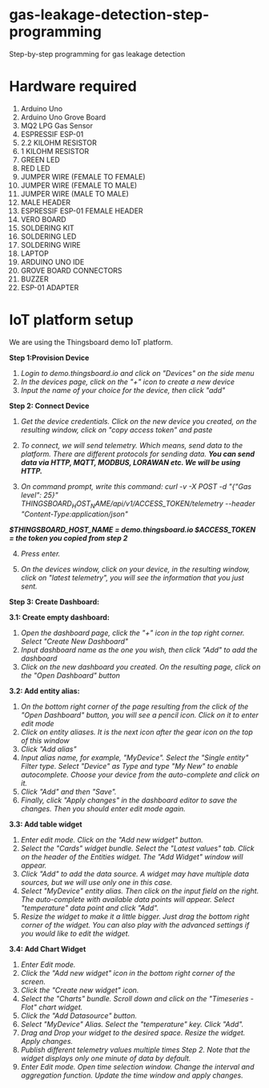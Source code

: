 # gas-leakage-detection-step-programming
Step-by-step programming for gas leakage detection

# Hardware required

1. Arduino Uno
2. Arduino Uno Grove Board
3. MQ2 LPG Gas Sensor
4. ESPRESSIF ESP-01
5. 2.2 KILOHM RESISTOR
6. 1 KILOHM RESISTOR
7. GREEN LED
8. RED LED
9. JUMPER WIRE (FEMALE TO FEMALE)
10. JUMPER WIRE (FEMALE TO MALE)
11. JUMPER WIRE (MALE TO MALE)
12. MALE HEADER
13. ESPRESSIF ESP-01 FEMALE HEADER
14. VERO BOARD
15. SOLDERING KIT
16. SOLDERING LED
17. SOLDERING WIRE
18. LAPTOP
19. ARDUINO UNO IDE
20. GROVE BOARD CONNECTORS
21. BUZZER
22. ESP-01 ADAPTER


# IoT platform setup
We are using the Thingsboard demo IoT platform.

****Step 1:Provision Device****

1. _Login to demo.thingsboard.io and click on "Devices" on the side menu_
2. _In the devices page, click on the "+" icon to create a new device_
3. _Input the name of your choice for the device, then click "add"_

****Step 2: Connect Device****

1. _Get the device credentials. Click on the new device you created, on the resulting window, click on "copy access token" and paste_
2. _To connect, we will send telemetry. Which means, send data to the platform. There are different protocols for sending data._
_****You can send data via HTTP, MQTT, MODBUS, LORAWAN etc. We will be using HTTP.****_

3. _On command prompt, write this command:
curl -v -X POST -d "{\"Gas level\": 25}" $THINGSBOARD_HOST_NAME/api/v1/$ACCESS_TOKEN/telemetry --header "Content-Type:application/json"_

****_$THINGSBOARD_HOST_NAME = demo.thingsboard.io
$ACCESS_TOKEN = the token you copied from step 2_****

4. _Press enter._

5. _On the devices window, click on your device, in the resulting window, click on "latest telemetry", you will see the information that you just sent._

****Step 3: Create Dashboard:****

****3.1: Create empty dashboard:****
1. _Open the dashboard page, click the "+" icon in the top right corner. Select "Create New Dashboard"_
2. _Input dashboard name as the one you wish, then click "Add" to add the dashboard_
3. _Click on the new dashboard you created. On the resulting page, click on the "Open Dashboard" button_

****3.2: Add entity alias:****
1. _On the bottom right corner of the page resulting from the click of the "Open Dashboard" button, you will see a pencil icon. Click on it to enter edit mode_
2. _Click on entity aliases. It is the next icon after the gear icon on the top of this window_
3. _Click "Add alias"_
4. _Input alias name, for example, "MyDevice". Select the "Single entity" Filter type. Select "Device" as Type and type "My New" to enable autocomplete. Choose your device from the auto-complete and click on it._
5. _Click "Add" and then "Save"._
6. _Finally, click "Apply changes" in the dashboard editor to save the changes. Then you should enter edit mode again._

****3.3: Add table widget****
1. _Enter edit mode. Click on the "Add new widget" button._
2. _Select the "Cards" widget bundle. Select the "Latest values" tab. Click on the header of the Entities widget. The "Add Widget" window will appear._
3. _Click "Add" to add the data source. A widget may have multiple data sources, but we will use only one in this case._
4. _Select "MyDevice" entity alias. Then click on the input field on the right. The auto-complete with available data points will appear. Select "temperature" data point and click "Add"._
5. _Resize the widget to make it a little bigger. Just drag the bottom right corner of the widget. You can also play with the advanced settings if you would like to edit the widget._

****3.4: Add Chart Widget****
1. _Enter Edit mode._
2. _Click the "Add new widget" icon in the bottom right corner of the screen._
3. _Click the "Create new widget" icon._
4. _Select the "Charts" bundle. Scroll down and click on the "Timeseries - Flot" chart widget._
5. _Click the "Add Datasource" button._
6. _Select "MyDevice" Alias. Select the "temperature" key. Click "Add"._
7. _Drag and Drop your widget to the desired space. Resize the widget. Apply changes._
8. _Publish different telemetry values multiple times Step 2. Note that the widget displays only one minute of data by default._
9. _Enter Edit mode. Open time selection window. Change the interval and aggregation function. Update the time window and apply changes._
